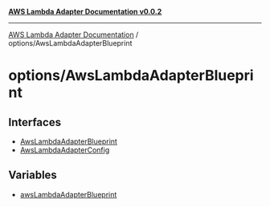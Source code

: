 [**AWS Lambda Adapter Documentation v0.0.2**](../../README.md)

***

[AWS Lambda Adapter Documentation](../../modules.md) / options/AwsLambdaAdapterBlueprint

# options/AwsLambdaAdapterBlueprint

## Interfaces

- [AwsLambdaAdapterBlueprint](interfaces/AwsLambdaAdapterBlueprint.md)
- [AwsLambdaAdapterConfig](interfaces/AwsLambdaAdapterConfig.md)

## Variables

- [awsLambdaAdapterBlueprint](variables/awsLambdaAdapterBlueprint.md)
